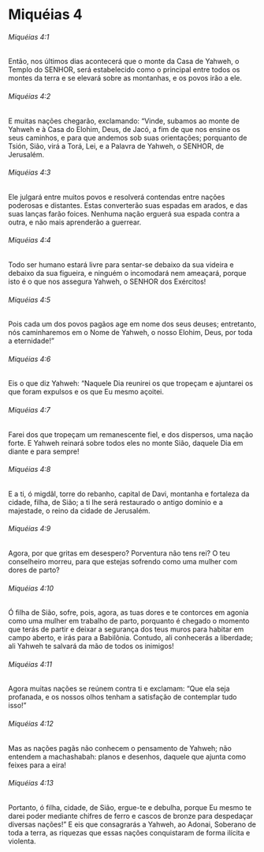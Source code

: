 # Miquéias 4

###### Miquéias 4:1

Então, nos últimos dias acontecerá que o monte da Casa de Yahweh, o Templo do SENHOR, será estabelecido como o principal entre todos os montes da terra e se elevará sobre as montanhas, e os povos irão a ele.

###### Miquéias 4:2

E muitas nações chegarão, exclamando: “Vinde, subamos ao monte de Yahweh e à Casa do Elohim, Deus, de Jacó, a fim de que nos ensine os seus caminhos, e para que andemos sob suas orientações; porquanto de Tsión, Sião, virá a Torá, Lei, e a Palavra de Yahweh, o SENHOR, de Jerusalém.

###### Miquéias 4:3

Ele julgará entre muitos povos e resolverá contendas entre nações poderosas e distantes. Estas converterão suas espadas em arados, e das suas lanças farão foices. Nenhuma nação erguerá sua espada contra a outra, e não mais aprenderão a guerrear.

###### Miquéias 4:4

Todo ser humano estará livre para sentar-se debaixo da sua videira e debaixo da sua figueira, e ninguém o incomodará nem ameaçará, porque isto é o que nos assegura Yahweh, o SENHOR dos Exércitos!

###### Miquéias 4:5

Pois cada um dos povos pagãos age em nome dos seus deuses; entretanto, nós caminharemos em o Nome de Yahweh, o nosso Elohim, Deus, por toda a eternidade!”

###### Miquéias 4:6

Eis o que diz Yahweh: “Naquele Dia reunirei os que tropeçam e ajuntarei os que foram expulsos e os que Eu mesmo açoitei.

###### Miquéias 4:7

Farei dos que tropeçam um remanescente fiel, e dos dispersos, uma nação forte. E Yahweh reinará sobre todos eles no monte Sião, daquele Dia em diante e para sempre!

###### Miquéias 4:8

E a ti, ó migdâl, torre do rebanho, capital de Davi, montanha e fortaleza da cidade, filha, de Sião; a ti lhe será restaurado o antigo domínio e a majestade, o reino da cidade de Jerusalém.

###### Miquéias 4:9

Agora, por que gritas em desespero? Porventura não tens rei? O teu conselheiro morreu, para que estejas sofrendo como uma mulher com dores de parto?

###### Miquéias 4:10

Ó filha de Sião, sofre, pois, agora, as tuas dores e te contorces em agonia como uma mulher em trabalho de parto, porquanto é chegado o momento que terás de partir e deixar a segurança dos teus muros para habitar em campo aberto, e irás para a Babilônia. Contudo, ali conhecerás a liberdade; ali Yahweh te salvará da mão de todos os inimigos!

###### Miquéias 4:11

Agora muitas nações se reúnem contra ti e exclamam: “Que ela seja profanada, e os nossos olhos tenham a satisfação de contemplar tudo isso!”

###### Miquéias 4:12

Mas as nações pagãs não conhecem o pensamento de Yahweh; não entendem a machashabah: planos e desenhos, daquele que ajunta como feixes para a eira!

###### Miquéias 4:13

Portanto, ó filha, cidade, de Sião, ergue-te e debulha, porque Eu mesmo te darei poder mediante chifres de ferro e cascos de bronze para despedaçar diversas nações!” E eis que consagrarás a Yahweh, ao Adonai, Soberano de toda a terra, as riquezas que essas nações conquistaram de forma ilícita e violenta.

